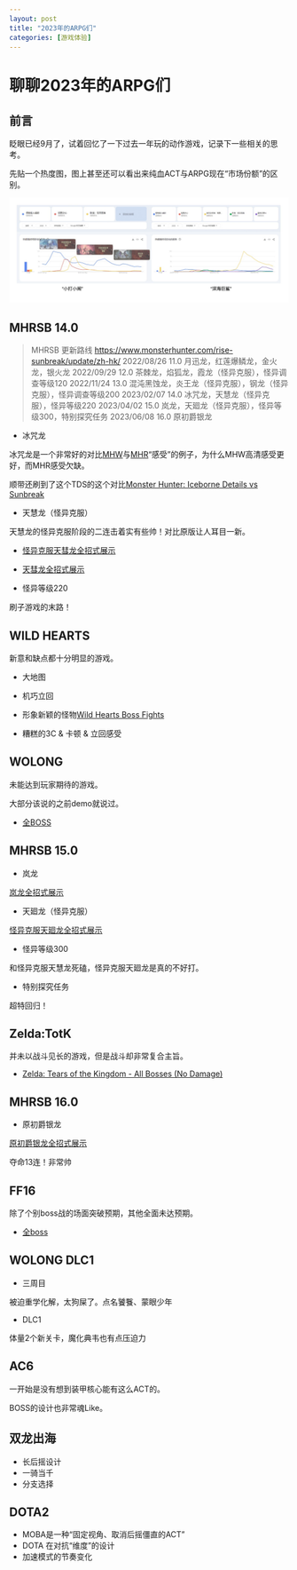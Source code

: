 ```yaml
---
layout: post
title: "2023年的ARPG们"
categories: [游戏体验]
---
```


# 聊聊2023年的ARPG们


## 前言

眨眼已经9月了，试着回忆了一下过去一年玩的动作游戏，记录下一些相关的思考。


先贴一个热度图，图上甚至还可以看出来纯血ACT与ARPG现在“市场份额”的区别。

![](/assets/img/act/2023/1.jpg)


## MHRSB 14.0

> MHRSB 更新路线 <https://www.monsterhunter.com/rise-sunbreak/update/zh-hk/>
> 2022/08/26 11.0 月迅龙，红莲爆鳞龙，金火龙，银火龙
> 2022/09/29 12.0 茶棘龙，焰狐龙，霞龙（怪异克服），怪异调查等级120
> 2022/11/24 13.0 混沌黑蚀龙，炎王龙（怪异克服），钢龙（怪异克服），怪异调查等级200
> 2023/02/07 14.0 冰咒龙，天慧龙（怪异克服），怪异等级220
> 2023/04/02 15.0 岚龙，天廻龙（怪异克服），怪异等级300，特别探究任务
> 2023/06/08 16.0 原初爵银龙

+ 冰咒龙

冰咒龙是一个非常好的对比[MHW](https://youtu.be/QExRmPLdqNg)与[MHR](https://www.youtube.com/watch?v=Pzz0cn74C7c)“感受”的例子，为什么MHW高清感受更好，而MHR感受欠缺。

顺带还刷到了这个TDS的这个对比[Monster Hunter: Iceborne Details vs Sunbreak](https://www.youtube.com/watch?v=N-Q302xdBBE)

+ 天慧龙（怪异克服）

天慧龙的怪异克服阶段的二连击着实有些帅！对比原版让人耳目一新。

+ [怪异克服天彗龙全招式展示](https://www.bilibili.com/video/BV1m24y1W7eQ)
+ [天彗龙全招式展示](https://www.bilibili.com/video/BV1ZU4y1r7tY)

+ 怪异等级220

刷子游戏的末路！


## WILD HEARTS

新意和缺点都十分明显的游戏。

+ 大地图
+ 机巧立回
+ 形象新颖的怪物[Wild Hearts Boss Fights](https://www.youtube.com/playlist?list=PL7bwjwx5WwdcT4u6W_hR8UsrEbgpljzxP)

+ 糟糕的3C & 卡顿 & 立回感受


## WOLONG

未能达到玩家期待的游戏。

大部分该说的之前demo就说过。

+ [全BOSS](https://www.youtube.com/playlist?list=PL7bwjwx5Wwdd8sWb3u8jNaMbLINIzK4_4)


## MHRSB 15.0


+ 岚龙

[岚龙全招式展示](https://www.bilibili.com/video/BV1Ac411n7ze)

+ 天廻龙（怪异克服）

[怪异克服天廻龙全招式展示](https://www.bilibili.com/video/BV1jg4y177oZ)

+ 怪异等级300

和怪异克服天慧龙死磕，怪异克服天廻龙是真的不好打。

+ 特别探究任务

超特回归！


## Zelda:TotK

并未以战斗见长的游戏，但是战斗却非常复合主旨。

+ [Zelda: Tears of the Kingdom - All Bosses (No Damage)](https://www.youtube.com/watch?v=Ke5RlOetZgI)


## MHRSB 16.0

+ 原初爵银龙

[原初爵银龙全招式展示](https://www.bilibili.com/video/BV1js4y1y7Qv)

夺命13连！非常帅


## FF16

除了个别boss战的场面突破预期，其他全面未达预期。

+ [全boss](https://www.youtube.com/playlist?list=PL7bwjwx5WwdfGEiYWu7y4erXyi9L-9213)


## WOLONG DLC1

+ 三周目

被迫重学化解，太狗屎了。点名饕餮、蒙眼少年


+ DLC1

体量2个新关卡，魔化典韦也有点压迫力


## AC6

一开始是没有想到装甲核心能有这么ACT的。

BOSS的设计也非常魂Like。


## 双龙出海

+ 长后摇设计
+ 一骑当千
+ 分支选择


## DOTA2

+ MOBA是一种“固定视角、取消后摇僵直的ACT”
+ DOTA 在对抗“维度”的设计
+ 加速模式的节奏变化
